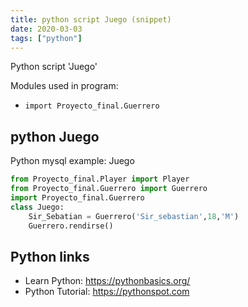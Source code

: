 ```yaml
---
title: python script Juego (snippet)
date: 2020-03-03
tags: ["python"]
---
```

Python script 'Juego'


Modules used in program: 
* `import Proyecto_final.Guerrero`

## python Juego

Python mysql example: Juego

```python
from Proyecto_final.Player import Player
from Proyecto_final.Guerrero import Guerrero
import Proyecto_final.Guerrero
class Juego:
    Sir_Sebatian = Guerrero('Sir_sebastian',18,'M')
    Guerrero.rendirse()

```

## Python links

- Learn Python: https://pythonbasics.org/
- Python Tutorial: https://pythonspot.com
